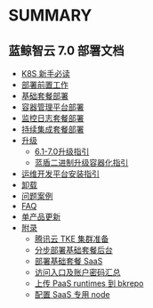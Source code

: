 # SUMMARY

## 蓝鲸智云 7.0 部署文档
* [K8S 新手必读](beginners_guide.md)
* [部署前置工作](prepare.md)
* [基础套餐部署](install-bkce.md)
* [容器管理平台部署](install-bcs.md)
* [监控日志套餐部署](install-co-suite.md)
* [持续集成套餐部署](install-ci-suite.md)
* [升级]()
    * [6.1-7.0升级指引](how-to-upgrade-from-v6.1.md)
    * [蓝盾二进制升级容器化指引](ci_update_to_container.md)
* [运维开发平台安装指引](LesscodeDeployment.md)
* [卸载](uninstall.md)
* [问题案例](troubles.md)
* [FAQ](faq.md)
* [单产品更新](update.md)
* [附录]()
    * [腾讯云 TKE 集群准备](tke_hosting.md)
    * [分步部署基础套餐后台](install-base-manually.md)
    * [部署基础套餐 SaaS](install-saas-manually.md)
    * [访问入口及账户密码汇总](access.md)
    * [上传 PaaS runtimes 到 bkrepo](paas-upload-runtimes.md)
    * [配置 SaaS 专用 node](saas-dedicated-node.md)
